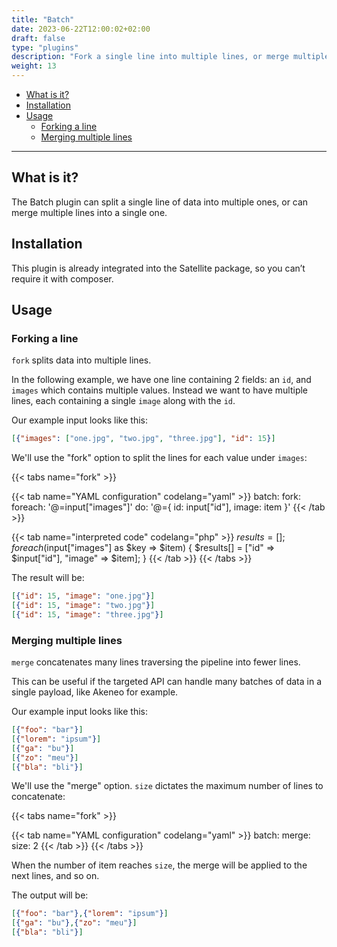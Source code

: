 ```yaml
---
title: "Batch"
date: 2023-06-22T12:00:02+02:00
draft: false
type: "plugins"
description: "Fork a single line into multiple lines, or merge multiple lines into one."
weight: 13
---
```


- [What is it?](#what-is-it)
- [Installation](#installation)
- [Usage](#usage)
    - [Forking a line](#forking-a-line)
    - [Merging multiple lines](#merging-multiple-lines)
---

## What is it?

The Batch plugin can split a single line of data into multiple ones, or can merge multiple lines into a single one.

## Installation

This plugin is already integrated into the Satellite package, so you can’t require it with composer.

## Usage

### Forking a line

`fork` splits data into multiple lines.

In the following example, we have one line containing 2 fields: an `id`, and `images` which contains multiple values.
Instead we want to have multiple lines, each containing a single `image` along with the `id`.

Our example input looks like this:
```json
[{"images": ["one.jpg", "two.jpg", "three.jpg"], "id": 15}]
```

We'll use the "fork" option to split the lines for each value under `images`:

{{< tabs name="fork" >}}

{{< tab name="YAML configuration" codelang="yaml" >}}
batch:
  fork:
    foreach: '@=input["images"]'
    do: '@={ id: input["id"], image: item }'
{{< /tab >}}

{{< tab name="interpreted code" codelang="php" >}}
$results = [];
foreach ($input["images"] as $key => $item) {
    $results[] = ["id" => $input["id"], "image" => $item];
}
{{< /tab >}}
{{< /tabs >}}

The result will be: 
```json
[{"id": 15, "image": "one.jpg"}]
[{"id": 15, "image": "two.jpg"}]
[{"id": 15, "image": "three.jpg"}]
```

### Merging multiple lines

`merge` concatenates many lines traversing the pipeline into fewer lines.

This can be useful if the targeted API can handle many batches of data in a single payload, like Akeneo for example.

Our example input looks like this:
```json
[{"foo": "bar"}]
[{"lorem": "ipsum"}]
[{"ga": "bu"}]
[{"zo": "meu"}]
[{"bla": "bli"}]
```

We'll use the "merge" option. `size` dictates the maximum number of lines to concatenate:

{{< tabs name="fork" >}}

{{< tab name="YAML configuration" codelang="yaml" >}}
batch:
  merge:
    size: 2
{{< /tab >}}
{{< /tabs >}}

When the number of item reaches `size`, the merge will be applied to the next lines, and so on.

The output will be:
```json
[{"foo": "bar"},{"lorem": "ipsum"}]
[{"ga": "bu"},{"zo": "meu"}]
[{"bla": "bli"}]
```